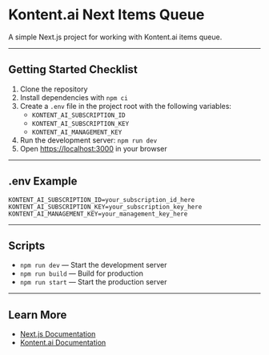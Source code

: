 # Kontent.ai Next Items Queue

A simple Next.js project for working with Kontent.ai items queue.

---

## Getting Started Checklist

1. Clone the repository
2. Install dependencies with `npm ci`
3. Create a `.env` file in the project root with the following variables:
    - `KONTENT_AI_SUBSCRIPTION_ID`
    - `KONTENT_AI_SUBSCRIPTION_KEY`
    - `KONTENT_AI_MANAGEMENT_KEY`
4. Run the development server: `npm run dev`
5. Open [https://localhost:3000](https://localhost:3000) in your browser

---

## .env Example

```
KONTENT_AI_SUBSCRIPTION_ID=your_subscription_id_here
KONTENT_AI_SUBSCRIPTION_KEY=your_subscription_key_here
KONTENT_AI_MANAGEMENT_KEY=your_management_key_here
```

---

## Scripts

- `npm run dev` — Start the development server
- `npm run build` — Build for production
- `npm run start` — Start the production server

---

## Learn More

- [Next.js Documentation](https://nextjs.org/docs)
- [Kontent.ai Documentation](https://kontent.ai/learn/)
